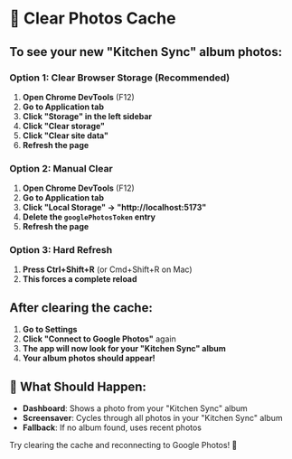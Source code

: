 # 🔄 Clear Photos Cache

## To see your new "Kitchen Sync" album photos:

### **Option 1: Clear Browser Storage (Recommended)**
1. **Open Chrome DevTools** (F12)
2. **Go to Application tab**
3. **Click "Storage" in the left sidebar**
4. **Click "Clear storage"**
5. **Click "Clear site data"**
6. **Refresh the page**

### **Option 2: Manual Clear**
1. **Open Chrome DevTools** (F12)
2. **Go to Application tab**
3. **Click "Local Storage" → "http://localhost:5173"**
4. **Delete the `googlePhotosToken` entry**
5. **Refresh the page**

### **Option 3: Hard Refresh**
1. **Press Ctrl+Shift+R** (or Cmd+Shift+R on Mac)
2. **This forces a complete reload**

## After clearing the cache:

1. **Go to Settings**
2. **Click "Connect to Google Photos"** again
3. **The app will now look for your "Kitchen Sync" album**
4. **Your album photos should appear!**

## 🎯 **What Should Happen:**

- **Dashboard**: Shows a photo from your "Kitchen Sync" album
- **Screensaver**: Cycles through all photos in your "Kitchen Sync" album
- **Fallback**: If no album found, uses recent photos

Try clearing the cache and reconnecting to Google Photos! 🎉
